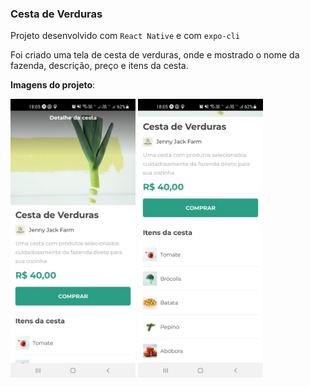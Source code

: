 ### Cesta de Verduras

Projeto desenvolvido com `React Native` e com `expo-cli`

Foi criado uma tela de cesta de verduras, onde e mostrado o nome da fazenda, descrição, preço e itens da cesta.

<b>Imagens do projeto</b>:

<img src="https://github.com/ilussencio/ReactNative_orgs-cesta/blob/main/prints/01.jpg" alt="drawing" width="200"/>
<img src="https://github.com/ilussencio/ReactNative_orgs-cesta/blob/main/prints/02.jpg" alt="drawing" width="200"/>